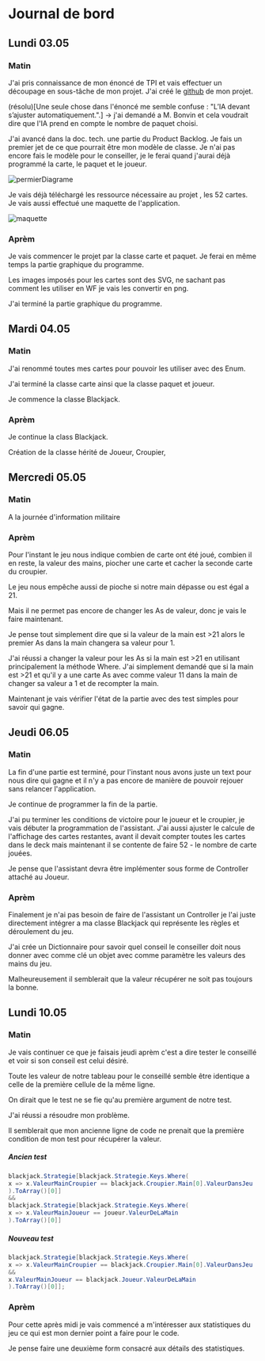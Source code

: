 # Journal de bord
## Lundi 03.05
### Matin

J'ai pris connaissance de mon énoncé de TPI et vais effectuer un découpage en sous-tâche de mon projet. 
J'ai créé le [github](https://github.com/Dal-git/BlackjackIA) de mon projet.

(résolu)[Une seule chose dans l'énoncé me semble confuse : "L’IA devant s’ajuster automatiquement.".] 
-> j'ai demandé a M. Bonvin et cela voudrait dire que l'IA prend en compte le nombre de paquet choisi.

J'ai avancé dans la doc. tech. une partie du Product Backlog.
Je fais un premier jet de ce que pourrait être mon modèle de classe. Je n'ai pas encore fais le modèle pour le conseiller, je le ferai quand j'aurai déjà programmé la carte, le paquet et le joueur.

![permierDiagrame](C:\Users\dallas.ctllz\Desktop\permierDiagrame.png)

Je vais déjà téléchargé les ressource nécessaire au projet , les 52 cartes.
Je vais aussi effectué une maquette de l'application.

![maquette](C:\Users\dallas.ctllz\Desktop\maquette.PNG)

### Aprèm

Je vais commencer le projet par la classe carte et paquet. Je ferai en même temps la partie graphique du programme.

Les images imposés pour les cartes sont des SVG, ne sachant pas comment les utiliser en WF je vais les convertir en png.

J'ai terminé la partie graphique du programme.

## Mardi 04.05

###  Matin

J'ai renommé toutes mes cartes pour pouvoir les utiliser avec des Enum.

J'ai terminé la classe carte ainsi que la classe paquet et joueur.

Je commence la classe Blackjack.

### Aprèm

 Je continue la class Blackjack.

Création de la classe hérité de Joueur, Croupier,

## Mercredi 05.05

### Matin

A la journée d'information militaire

### Aprèm

Pour l'instant le jeu nous indique combien de carte ont été joué, combien il en reste, la valeur des mains, piocher une carte et cacher la seconde carte du croupier.

Le jeu nous empêche aussi de pioche si notre main dépasse ou est égal a 21.

Mais il ne permet pas encore de changer les As de valeur, donc je vais le faire maintenant.

Je pense tout simplement dire que si la valeur de la main est >21 alors le premier As dans la main changera sa valeur pour 1.

J'ai réussi a changer la valeur pour les As si la main est >21 en utilisant principalement la méthode Where. J'ai simplement demandé que si la main est >21 et qu'il y a une carte As avec comme valeur 11 dans la main de changer sa valeur a 1 et de recompter la main.

Maintenant je vais vérifier l'état de la partie avec des test simples pour savoir qui gagne.

## Jeudi 06.05

### Matin

La fin d'une partie est terminé, pour l'instant nous avons juste un text pour nous dire qui gagne et il n'y a pas encore de manière de pouvoir rejouer sans relancer l'application.

Je continue de programmer la fin de la partie.

J'ai pu terminer les conditions de victoire pour le joueur et le croupier, je vais débuter la programmation de l'assistant. J'ai aussi ajuster le calcule de l'affichage des cartes restantes, avant il devait compter toutes les cartes dans le deck mais maintenant il se contente de faire 52 - le nombre de carte jouées.

Je pense que l'assistant devra être implémenter sous forme de Controller attaché au Joueur.

### Aprèm

Finalement je n'ai pas besoin de faire de l'assistant un Controller je l'ai juste directement intégrer a ma classe Blackjack qui représente les règles et déroulement du jeu.

J'ai crée un Dictionnaire pour savoir quel conseil le conseiller doit nous donner avec comme clé un objet avec comme paramètre les valeurs des mains du jeu.

Malheureusement il semblerait que la valeur récupérer ne soit pas toujours la bonne.

## Lundi 10.05

### Matin

Je vais continuer ce que je faisais jeudi aprèm c'est a dire tester le conseillé et voir si son conseil est celui désiré.

Toute les valeur de notre tableau pour le conseillé semble être identique a celle de la première cellule de la même ligne.

On dirait que le test ne se fie qu'au première argument de notre test.

J'ai réussi a résoudre mon problème.

Il semblerait que mon ancienne ligne de code ne prenait que la première condition de mon test pour récupérer la valeur.

##### Ancien test

```c#
blackjack.Strategie[blackjack.Strategie.Keys.Where(
x => x.ValeurMainCroupier == blackjack.Croupier.Main[0].ValeurDansJeu
).ToArray()[0]] 
&& 
blackjack.Strategie[blackjack.Strategie.Keys.Where(
x => x.ValeurMainJoueur == joueur.ValeurDeLaMain
).ToArray()[0]]
```

##### Nouveau test

```c#
blackjack.Strategie[blackjack.Strategie.Keys.Where(
x => x.ValeurMainCroupier == blackjack.Croupier.Main[0].ValeurDansJeu 
&&
x.ValeurMainJoueur == blackjack.Joueur.ValeurDeLaMain
).ToArray()[0]];
```



### Aprèm

Pour cette après midi je vais commencé a m'intéresser aux statistiques du jeu ce qui est mon dernier point a faire pour le code.

Je pense faire une deuxième form consacré aux détails des statistiques.